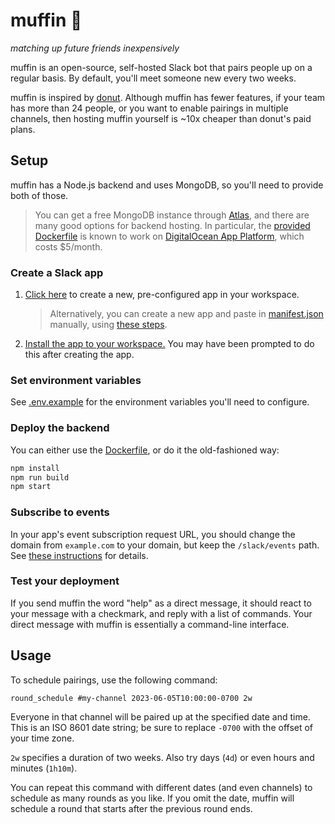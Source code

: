 # muffin 🧁

_matching up future friends inexpensively_

muffin is an open-source, self-hosted Slack bot that pairs people up on a regular basis. By default, you'll meet someone new every two weeks.

muffin is inspired by [donut](https://www.donut.com/). Although muffin has fewer features, if your team has more than 24 people, or you want to enable pairings in multiple channels, then hosting muffin yourself is ~10x cheaper than donut's paid plans.

## Setup

muffin has a Node.js backend and uses MongoDB, so you'll need to provide both of those.

> You can get a free MongoDB instance through [Atlas](https://www.mongodb.com/atlas/database), and there are many good options for backend hosting. In particular, the [provided Dockerfile](Dockerfile) is known to work on [DigitalOcean App Platform](https://www.digitalocean.com/products/app-platform), which costs $5/month.

### Create a Slack app

1. [Click here](https://api.slack.com/apps?new_app=1&manifest_json=%7B%22display_information%22%3A%7B%22name%22%3A%22muffin%22%2C%22description%22%3A%22matching%20up%20future%20friends%20inexpensively%22%2C%22background_color%22%3A%22%5Cu0023774400%22%7D%2C%22features%22%3A%7B%22bot_user%22%3A%7B%22display_name%22%3A%22muffin%22%2C%22always_online%22%3Afalse%7D%7D%2C%22oauth_config%22%3A%7B%22scopes%22%3A%7B%22bot%22%3A%5B%22app_mentions%3Aread%22%2C%22channels%3Aread%22%2C%22chat%3Awrite%22%2C%22groups%3Aread%22%2C%22im%3Ahistory%22%2C%22im%3Aread%22%2C%22im%3Awrite%22%2C%22mpim%3Aread%22%2C%22mpim%3Awrite%22%2C%22reactions%3Awrite%22%2C%22users%3Aread%22%2C%22reactions%3Aread%22%5D%7D%7D%2C%22settings%22%3A%7B%22event_subscriptions%22%3A%7B%22request_url%22%3A%22https%3A%2F%2Fexample.com%2Fslack%2Fevents%22%2C%22bot_events%22%3A%5B%22app_mention%22%2C%22message.im%22%2C%22reaction_added%22%2C%22reaction_removed%22%5D%7D%2C%22org_deploy_enabled%22%3Afalse%2C%22socket_mode_enabled%22%3Afalse%2C%22token_rotation_enabled%22%3Afalse%7D%7D) to create a new, pre-configured app in your workspace.

   > Alternatively, you can create a new app and paste in [manifest.json](manifest.json) manually, using [these steps](https://api.slack.com/reference/manifests#creating_apps).

1. [Install the app to your workspace.](https://api.slack.com/start/distributing#single_workspace_apps) You may have been prompted to do this after creating the app.

### Set environment variables

See [.env.example](.env.example) for the environment variables you'll need to configure.

### Deploy the backend

You can either use the [Dockerfile](Dockerfile), or do it the old-fashioned way:

```sh
npm install
npm run build
npm start
```

### Subscribe to events

In your app's event subscription request URL, you should change the domain from `example.com` to your domain, but keep the `/slack/events` path. See [these instructions](https://api.slack.com/apis/connections/events-api#subscribing) for details.

### Test your deployment

If you send muffin the word "help" as a direct message, it should react to your message with a checkmark, and reply with a list of commands. Your direct message with muffin is essentially a command-line interface.

## Usage

To schedule pairings, use the following command:

```
round_schedule #my-channel 2023-06-05T10:00:00-0700 2w
```

Everyone in that channel will be paired up at the specified date and time. This is an ISO 8601 date string; be sure to replace `-0700` with the offset of your time zone.

`2w` specifies a duration of two weeks. Also try days (`4d`) or even hours and minutes (`1h10m`).

You can repeat this command with different dates (and even channels) to schedule as many rounds as you like. If you omit the date, muffin will schedule a round that starts after the previous round ends.
